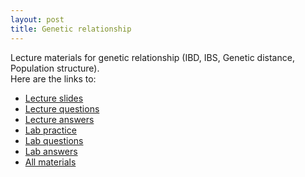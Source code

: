 ```yaml
---
layout: post
title: Genetic relationship
---
```

Lecture materials for genetic relationship (IBD, IBS, Genetic distance, Population structure).  
Here are the links to:  
* [Lecture slides](https://raw.githubusercontent.com/cjyang-sruc/lecture/main/2024_genetic_relationship/Genetic_relationship_lecture.pdf)  
* [Lecture questions](https://cjyang-work.github.io/genetic_relationship_lecture_questions/)  
* [Lecture answers](https://cjyang-work.github.io/genetic_relationship_lecture_answers/)  
* [Lab practice](https://cjyang-work.github.io/genetic_relationship_lab/)  
* [Lab questions](https://cjyang-work.github.io/genetic_relationship_lab_questions/)  
* [Lab answers](https://cjyang-work.github.io/genetic_relationship_lab_answers/)  
* [All materials](https://github.com/cjyang-work/lecture/tree/main/2024_genetic_relationship)  
